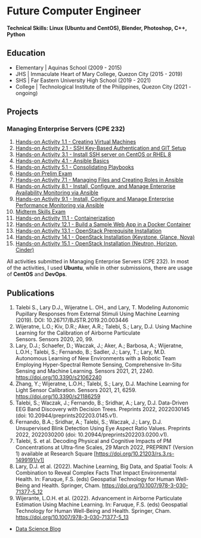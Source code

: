 # Future Computer Engineer

#### Technical Skills: Linux (Ubuntu and CentOS), Blender, Photoshop, C++, Python

## Education
- Elementary | Aquinas School (2009 - 2015)								       		
- JHS	| Immaculate Heart of Mary College, Quezon City (2015 - 2019)	 			        		
- SHS | Far Eastern University High School (2019 - 2021)
- College | Technological Institute of the Philippines, Quezon City (2021 - ongoing)

## Projects
### Managing Enterprise Servers (CPE 232)
1. [Hands-on Activity 1.1 - Creating Virtual Machines](https://www.mdpi.com/1424-8220/22/8/3048)
2. [Hands-on Activity 2.1 - SSH Key-Based Authentication and GIT Setup](https://www.mdpi.com/1424-8220/22/8/3048)
3. [Hands-on Activity 3.1 - Install SSH server on CentOS or RHEL 8](https://www.mdpi.com/1424-8220/22/8/3048)
4. [Hands-on Activity 4.1 - Ansible Basics](https://www.mdpi.com/1424-8220/22/8/3048)
5. [Hands-on Activity 5.1 - Consolidating Playbooks](https://www.mdpi.com/1424-8220/22/8/3048)
6. [Hands-on Prelim Exam](https://github.com/emmancuyugan/Cuyugan_PrelimExam)
7. [Hands-on Activity 7.1 - Managing Files and Creating Roles in Ansible](https://www.mdpi.com/1424-8220/22/8/3048)
8. [Hands-on Activity 8.1 - Install, Configure, and Manage Enterprise Availability Monitoring via Ansible](https://www.mdpi.com/1424-8220/22/8/3048)
9. [Hands-on Activity 9.1 - Install, Configure and Manage Enterprise Performance Monitoring via Ansible](https://www.mdpi.com/1424-8220/22/8/3048)
10. [Midterm Skills Exam](https://github.com/emmancuyugan/CPE_MIDEXAM_CUYUGAN)
11. [Hands-on Activity 11.1 - Containerization](https://www.mdpi.com/1424-8220/22/8/3048)
12. [Hands-on Activity 12.1 - Build a Sample Web App in a Docker Container](https://www.mdpi.com/1424-8220/22/8/3048)
13. [Hands-on Activity 13.1 - OpenStack Prerequisite Installation](https://www.mdpi.com/1424-8220/22/8/3048)
14. [Hands-on Activity 14.1 - OpenStack Installation (Keystone, Glance, Nova)](https://www.mdpi.com/1424-8220/22/8/3048)
15. [Hands-on Activity 15.1 - OpenStack Installation (Neutron, Horizon, Cinder)](https://www.mdpi.com/1424-8220/22/8/3048)

All activities submitted in Managing Enterprise Servers (CPE 232). In most of the activities, I used **Ubuntu**, while in other submissions, there are usage of **CentOS** and **DevOps**.

## Publications
1. Talebi S., Lary D.J., Wijeratne L. OH., and Lary, T. Modeling Autonomic Pupillary Responses from External Stimuli Using Machine Learning (2019). DOI: 10.26717/BJSTR.2019.20.003446
2. Wijeratne, L.O.; Kiv, D.R.; Aker, A.R.; Talebi, S.; Lary, D.J. Using Machine Learning for the Calibration of Airborne Particulate Sensors. Sensors 2020, 20, 99.
3. Lary, D.J.; Schaefer, D.; Waczak, J.; Aker, A.; Barbosa, A.; Wijeratne, L.O.H.; Talebi, S.; Fernando, B.; Sadler, J.; Lary, T.; Lary, M.D. Autonomous Learning of New Environments with a Robotic Team Employing Hyper-Spectral Remote Sensing, Comprehensive In-Situ Sensing and Machine Learning. Sensors 2021, 21, 2240. https://doi.org/10.3390/s21062240
4. Zhang, Y.; Wijeratne, L.O.H.; Talebi, S.; Lary, D.J. Machine Learning for Light Sensor Calibration. Sensors 2021, 21, 6259. https://doi.org/10.3390/s21186259
5. Talebi, S.; Waczak, J.; Fernando, B.; Sridhar, A.; Lary, D.J. Data-Driven EEG Band Discovery with Decision Trees. Preprints 2022, 2022030145 (doi: 10.20944/preprints202203.0145.v1).
6. Fernando, B.A.; Sridhar, A.; Talebi, S.; Waczak, J.; Lary, D.J. Unsupervised Blink Detection Using Eye Aspect Ratio Values. Preprints 2022, 2022030200 (doi: 10.20944/preprints202203.0200.v1).
7. Talebi, S. et al. Decoding Physical and Cognitive Impacts of PM Concentrations at Ultra-fine Scales, 29 March 2022, PREPRINT (Version 1) available at Research Square [https://doi.org/10.21203/rs.3.rs-1499191/v1]
8. Lary, D.J. et al. (2022). Machine Learning, Big Data, and Spatial Tools: A Combination to Reveal Complex Facts That Impact Environmental Health. In: Faruque, F.S. (eds) Geospatial Technology for Human Well-Being and Health. Springer, Cham. https://doi.org/10.1007/978-3-030-71377-5_12
9. Wijerante, L.O.H. et al. (2022). Advancement in Airborne Particulate Estimation Using Machine Learning. In: Faruque, F.S. (eds) Geospatial Technology for Human Well-Being and Health. Springer, Cham. https://doi.org/10.1007/978-3-030-71377-5_13

- [Data Science Blog](https://medium.com/@shawhin)
